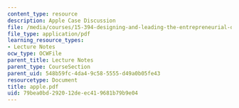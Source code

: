 ```yaml
---
content_type: resource
description: Apple Case Discussion
file: /media/courses/15-394-designing-and-leading-the-entrepreneurial-organization-spring-2003/79bea0bd292012deec419681b79b9e04_apple.pdf
file_type: application/pdf
learning_resource_types:
- Lecture Notes
ocw_type: OCWFile
parent_title: Lecture Notes
parent_type: CourseSection
parent_uid: 548b59fc-4da4-9c58-5555-d49a0b05fe43
resourcetype: Document
title: apple.pdf
uid: 79bea0bd-2920-12de-ec41-9681b79b9e04
---
```

